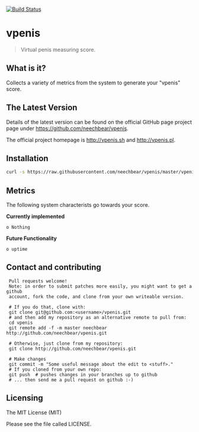 [![Build Status](https://api.travis-ci.org/bob-smith/vpenis.svg)](https://travis-ci.org/bob-smith/vpenis)

# vpenis

> Virtual penis measuring score.


## What is it?

  Collects a variety of metrics from the system to generate your "vpenis" score. 
 

## The Latest Version


  Details of the latest version can be found on the official GitHub page
  project page under https://github.com/neechbear/vpenis.

  The official project homepage is http://vpenis.sh and http://vpenis.pl.

 
## Installation


   ```bash
   curl -s https://raw.githubusercontent.com/neechbear/vpenis/master/vpenis.pl | sudo perl
  ```
  

## Metrics

The following system characterists go towards your score.
 
  
**Currently implemented**
  
    o Nothing
  
**Future Functionality**
  
    o uptime
    
  

  
## Contact and contributing


     Pull requests welcome!
     Note: in order to submit patches more easily, you might want to get a github
     account, fork the code, and clone from your own writeable version.

     # If you do that, clone with:
     git clone git@github.com:<username>/vpenis.git
     # and then add my repository as an alternative remote to pull from:
     cd vpenis
     git remote add -f -m master neechbear http://github.com/neechbear/vpenis.git

     # Otherwise, just clone from my repository:
     git clone http://github.com/neechbear/vpenis.git

     # Make changes
     git commit -m "Some useful message about the edit to <stuff>."
     # If you cloned from your own repo:
     git push  # pushes changes in your branches up to github
     # ... then send me a pull request on github :-)


## Licensing

The MIT License (MIT)

Please see the file called LICENSE.
